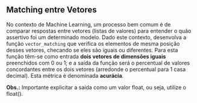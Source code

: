 ## Matching entre Vetores

No contexto de Machine Learning, um processo bem comum é de comparar respostas entre vetores (listas de valores) para entender o quão assertivo foi um determinado modelo. Dado este contexto, desenvolva a função `vector_matching` que verifica os elementos de mesma posição desses vetores, checando se eles são iguais ou diferentes. Para esta função têm-se como entrada __dois vetores de dimensões iguais__ preenchidos com 0 ou 1; e a saída da função será o percentual de valores concordantes entre os dois vetores (arredonde o percentual para 1 casa decimal). Esta métrica é denominada **acurácia**.

__Obs.:__ Importante explicitar a saída como um valor float, ou seja, utilize o float().
